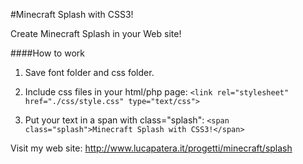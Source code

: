 #Minecraft Splash with CSS3!

Create Minecraft Splash in your Web site!

####How to work

1. Save font folder and css folder.

2. Include css files in your html/php page: ```<link rel="stylesheet" href="./css/style.css" type="text/css">```

3. Put your text in a span with class="splash": ```<span class="splash">Minecraft Splash with CSS3!</span>```




Visit my web site: http://www.lucapatera.it/progetti/minecraft/splash
